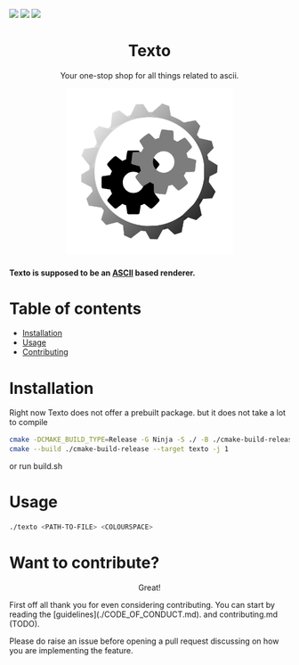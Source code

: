 ![](https://img.shields.io/github/license/realstealthninja/texto?style=flat-square)
![](https://img.shields.io/github/last-commit/realstealthninja/texto?style=flat-square)
![](https://img.shields.io/github/repo-size/realstealthninja/texto?style=flat-square)

<!--suppress ALL -->

<h1 align="center">Texto</h1>

<p align="center">
Your one-stop shop for all things related to ascii.
</p>

<p align="center">
<img src="./examples/texto.svg" height="300" width="300" alt="texto-logo">
</p>



#### Texto is supposed to be an [ASCII](https://en.wikipedia.org/wiki/ASCII) based renderer.

Table of contents
=================

<!--ts-->
* [Installation](#Installation)
* [Usage](#Usage)
* [Contributing](#Want-to-contribute?)
<!--te-->

Installation
============

Right now Texto does not offer a prebuilt package. but it does not take a lot to compile

```bash
cmake -DCMAKE_BUILD_TYPE=Release -G Ninja -S ./ -B ./cmake-build-release
cmake --build ./cmake-build-release --target texto -j 1
```

or run build.sh

Usage
=====

```bash
./texto <PATH-TO-FILE> <COLOURSPACE>
```

Want to contribute?
===================

<p align="center">Great!</p>
First off all thank you for even considering contributing.
You can start by reading the [guidelines](./CODE_OF_CONDUCT.md). and 
contributing.md (TODO).

Please do raise an issue before opening a pull request discussing on how you are implementing the feature.

